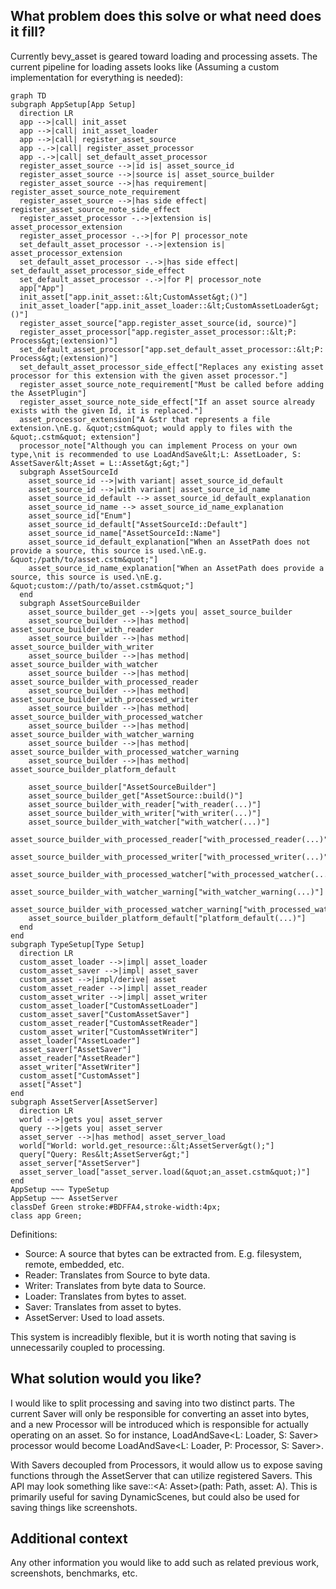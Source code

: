 ## What problem does this solve or what need does it fill?
Currently bevy_asset is geared toward loading and processing assets.
The current pipeline for loading assets looks like (Assuming a custom implementation for everything is needed):
```mermaid
graph TD
subgraph AppSetup[App Setup]
  direction LR
  app -->|call| init_asset
  app -->|call| init_asset_loader
  app -->|call| register_asset_source
  app -.->|call| register_asset_processor
  app -.->|call| set_default_asset_processor
  register_asset_source -->|id is| asset_source_id
  register_asset_source -->|source is| asset_source_builder
  register_asset_source -->|has requirement| register_asset_source_note_requirement
  register_asset_source -->|has side effect| register_asset_source_note_side_effect
  register_asset_processor -.->|extension is| asset_processor_extension
  register_asset_processor -.->|for P| processor_note
  set_default_asset_processor -.->|extension is| asset_processor_extension
  set_default_asset_processor -.->|has side effect| set_default_asset_processor_side_effect
  set_default_asset_processor -.->|for P| processor_note
  app["App"]
  init_asset["app.init_asset::&lt;CustomAsset&gt;()"]
  init_asset_loader["app.init_asset_loader::&lt;CustomAssetLoader&gt;()"]
  register_asset_source["app.register_asset_source(id, source)"]
  register_asset_processor["app.register_asset_processor::&lt;P: Process&gt;(extension)"]
  set_default_asset_processor["app.set_default_asset_processor::&lt;P: Process&gt;(extension)"]
  set_default_asset_processor_side_effect["Replaces any existing asset processor for this extension with the given asset processor."]
  register_asset_source_note_requirement["Must be called before adding the AssetPlugin"]
  register_asset_source_note_side_effect["If an asset source already exists with the given Id, it is replaced."]
  asset_processor_extension["A &str that represents a file extension.\nE.g. &quot;cstm&quot; would apply to files with the &quot;.cstm&quot; extension"]
  processor_note["Although you can implement Process on your own type,\nit is recommended to use LoadAndSave&lt;L: AssetLoader, S: AssetSaver&lt;Asset = L::Asset&gt;&gt;"]
  subgraph AssetSourceId
    asset_source_id -->|with variant| asset_source_id_default
    asset_source_id -->|with variant| asset_source_id_name
    asset_source_id_default --> asset_source_id_default_explanation
    asset_source_id_name --> asset_source_id_name_explanation
    asset_source_id["Enum"]
    asset_source_id_default["AssetSourceId::Default"]
    asset_source_id_name["AssetSourceId::Name"]
    asset_source_id_default_explanation["When an AssetPath does not provide a source, this source is used.\nE.g. &quot;/path/to/asset.cstm&quot;"]
    asset_source_id_name_explanation["When an AssetPath does provide a source, this source is used.\nE.g. &quot;custom://path/to/asset.cstm&quot;"]
  end
  subgraph AssetSourceBuilder
    asset_source_builder_get -->|gets you| asset_source_builder
    asset_source_builder -->|has method| asset_source_builder_with_reader
    asset_source_builder -->|has method| asset_source_builder_with_writer
    asset_source_builder -->|has method| asset_source_builder_with_watcher
    asset_source_builder -->|has method| asset_source_builder_with_processed_reader
    asset_source_builder -->|has method| asset_source_builder_with_processed_writer
    asset_source_builder -->|has method| asset_source_builder_with_processed_watcher
    asset_source_builder -->|has method| asset_source_builder_with_watcher_warning
    asset_source_builder -->|has method| asset_source_builder_with_processed_watcher_warning
    asset_source_builder -->|has method| asset_source_builder_platform_default

    asset_source_builder["AssetSourceBuilder"]
    asset_source_builder_get["AssetSource::build()"]
    asset_source_builder_with_reader["with_reader(...)"]
    asset_source_builder_with_writer["with_writer(...)"]
    asset_source_builder_with_watcher["with_watcher(...)"]
    asset_source_builder_with_processed_reader["with_processed_reader(...)"]
    asset_source_builder_with_processed_writer["with_processed_writer(...)"]
    asset_source_builder_with_processed_watcher["with_processed_watcher(...)"]
    asset_source_builder_with_watcher_warning["with_watcher_warning(...)"]
    asset_source_builder_with_processed_watcher_warning["with_processed_watcher_warning(...)"]
    asset_source_builder_platform_default["platform_default(...)"]
  end
end
subgraph TypeSetup[Type Setup]
  direction LR
  custom_asset_loader -->|impl| asset_loader
  custom_asset_saver -->|impl| asset_saver
  custom_asset -->|impl/derive| asset
  custom_asset_reader -->|impl| asset_reader
  custom_asset_writer -->|impl| asset_writer
  custom_asset_loader["CustomAssetLoader"]
  custom_asset_saver["CustomAssetSaver"]
  custom_asset_reader["CustomAssetReader"]
  custom_asset_writer["CustomAssetWriter"]
  asset_loader["AssetLoader"]
  asset_saver["AssetSaver"]
  asset_reader["AssetReader"]
  asset_writer["AssetWriter"]
  custom_asset["CustomAsset"]
  asset["Asset"]
end
subgraph AssetServer[AssetServer]
  direction LR
  world -->|gets you| asset_server
  query -->|gets you| asset_server
  asset_server -->|has method| asset_server_load
  world["World: world.get_resource::&lt;AssetServer&gt();"]
  query["Query: Res&lt;AssetServer&gt;"]
  asset_server["AssetServer"]
  asset_server_load["asset_server.load(&quot;an_asset.cstm&quot;)"]
end
AppSetup ~~~ TypeSetup
AppSetup ~~~ AssetServer
classDef Green stroke:#BDFFA4,stroke-width:4px;
class app Green;
```
Definitions:
- Source: A source that bytes can be extracted from. E.g. filesystem, remote, embedded, etc.
- Reader: Translates from Source to byte data.
- Writer: Translates from byte data to Source.
- Loader: Translates from bytes to asset.
- Saver: Translates from asset to bytes.
- AssetServer: Used to load assets.



This system is increadibly flexible, but it is worth noting that saving is unnecessarily coupled to processing.

## What solution would you like?

I would like to split processing and saving into two distinct parts. The current Saver will only be responsible for converting an asset into bytes, and a new Processor will be introduced which is responsible for actually operating on an asset.
So for instance, LoadAndSave<L: Loader, S: Saver> processor would become LoadAndSave<L: Loader, P: Processor, S: Saver>. 

With Savers decoupled from Processors, it would allow us to expose saving functions through the AssetServer that can utilize registered Savers. This API may look something like save::<A: Asset>(path: Path, asset: A). This is primarily useful for saving DynamicScenes, but could also be used for saving things like screenshots.

## Additional context

Any other information you would like to add such as related previous work,
screenshots, benchmarks, etc.
